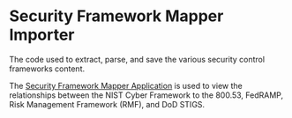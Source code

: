 # Security Framework Mapper Importer
The code used to extract, parse, and save the various security control frameworks content.

<div>The <a href='https://github.com/seccodingguy/securityframeworkmapper'>Security Framework Mapper Application</a> is used to view the relationships between the NIST Cyber Framework to the 800.53, FedRAMP, Risk Management Framework (RMF), and DoD STIGS.</div>
